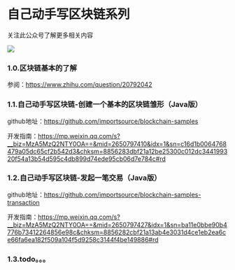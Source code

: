 # 自己动手写区块链系列

关注此公众号了解更多相关内容

<img src="https://mp.weixin.qq.com/mp/qrcode?scene=10000004&size=102&__biz=MzA5MzQ2NTY0OA==&mid=2650797427&idx=1&sn=ba11e0bbe90b4776b73412264856e98c&send_time="/>

### 1.0.区块链基本的了解

参阅：https://www.zhihu.com/question/20792042

### 1.1.自己动手写区块链-创建一个基本的区块链雏形（Java版）

github地址：https://github.com/importsource/blockchain-samples

开发指南：https://mp.weixin.qq.com/s?__biz=MzA5MzQ2NTY0OA==&mid=2650797410&idx=1&sn=c16d1b0064768479a05dc65cf2b542d3&chksm=8856283dbf21a12be25300c012dc344199320f54a13b54d595c4db899d74ede95cb06d7e784c#rd


### 1.2.自己动手写区块链-发起一笔交易（Java版）

github地址：https://github.com/importsource/blockchain-samples-transaction

开发指南：https://mp.weixin.qq.com/s?__biz=MzA5MzQ2NTY0OA==&mid=2650797427&idx=1&sn=ba11e0bbe90b4776b73412264856e98c&chksm=8856282cbf21a13ab4e3031d4ce1eb2ea6ce66fa6ea182f509a104f5d9258c3144f4be149886#rd

### 1.3.todo。。。
